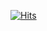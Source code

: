 <!--- P R O F I L E   V I E W S   C O U N T E R S --->
[![Hits](https://hits.seeyoufarm.com/api/count/incr/badge.svg?url=https%3A%2F%2Fgithub.com%2Fgjbae1212%2Fhit-counter&count_bg=%23828282&title_bg=%23266CB2&icon=&icon_color=%23E7E7E7&title=hits&edge_flat=false)](https://hits.seeyoufarm.com)
